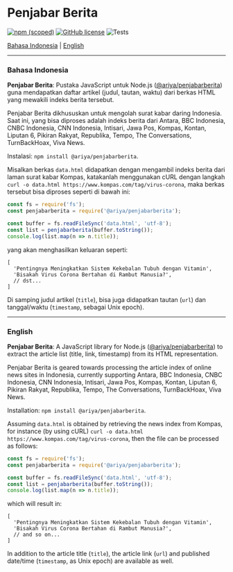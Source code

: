 # Penjabar Berita

[![npm (scoped)](https://img.shields.io/npm/v/@ariya/penjabarberita)](https://www.npmjs.com/package/@ariya/penjabarberita)
[![GitHub license](https://img.shields.io/github/license/ariya/penjabarberita)](https://github.com/ariya/penjabarberita/blob/master/LICENSE)
![Tests](https://github.com/ariya/penjabarberita/workflows/Tests/badge.svg)


[Bahasa Indonesia](#indonesian) | [English](#english)

---

### <a name="indonesian"></a>Bahasa Indonesia

**Penjabar Berita**: Pustaka JavaScript untuk Node.js ([@ariya/penjabarberita](https://www.npmjs.com/package/@ariya/penjabarberita)) guna mendapatkan daftar artikel (judul, tautan, waktu) dari berkas HTML yang mewakili indeks berita tersebut.

Penjabar Berita dikhususkan untuk mengolah surat kabar daring Indonesia. Saat ini, yang bisa diproses adalah indeks berita dari Antara, BBC Indonesia, CNBC Indonesia, CNN Indonesia, Intisari, Jawa Pos, Kompas, Kontan, Liputan 6, Pikiran Rakyat, Republika, Tempo, The Conversations, TurnBackHoax, Viva News.

Instalasi: `npm install @ariya/penjabarberita`.

Misalkan berkas `data.html` didapatkan dengan mengambil indeks berita dari laman surat kabar Kompas, katakanlah menggunakan cURL dengan langkah `curl -o data.html https://www.kompas.com/tag/virus-corona`, maka berkas tersebut bisa diproses seperti di bawah ini:

```js
const fs = require('fs');
const penjabarberita = require('@ariya/penjabarberita');

const buffer = fs.readFileSync('data.html', 'utf-8');
const list = penjabarberita(buffer.toString());
console.log(list.map(n => n.title));
```

yang akan menghasilkan keluaran seperti:
```
[
  'Pentingnya Meningkatkan Sistem Kekebalan Tubuh dengan Vitamin',
  'Bisakah Virus Corona Bertahan di Rambut Manusia?',
  // dst...
]
```

Di samping judul artikel (`title`), bisa juga didapatkan tautan (`url`) dan tanggal/waktu (`timestamp`, sebagai Unix epoch).

---

### <a name="english"></a>English

**Penjabar Berita**: A JavaScript library for Node.js ([@ariya/penjabarberita](https://www.npmjs.com/package/@ariya/penjabarberita)) to extract the article list (title, link, timestamp) from its HTML representation.

Penjabar Berita is geared towards processing the article index of online news sites in Indonesia, currently supporting Antara, BBC Indonesia, CNBC Indonesia, CNN Indonesia, Intisari, Jawa Pos, Kompas, Kontan, Liputan 6, Pikiran Rakyat, Republika, Tempo, The Conversations, TurnBackHoax, Viva News.


Installation: `npm install @ariya/penjabarberita`.

Assuming `data.html` is obtained by retrieving the news index from Kompas, for instance (by using cURL) `curl -o data.html https://www.kompas.com/tag/virus-corona`, then the file can be processed as follows:

```js
const fs = require('fs');
const penjabarberita = require('@ariya/penjabarberita');

const buffer = fs.readFileSync('data.html', 'utf-8');
const list = penjabarberita(buffer.toString());
console.log(list.map(n => n.title));
```

which will result in:
```
[
  'Pentingnya Meningkatkan Sistem Kekebalan Tubuh dengan Vitamin',
  'Bisakah Virus Corona Bertahan di Rambut Manusia?',
  // and so on...
]
```

In addition to the article title (`title`), the article link (`url`) and published date/time (`timestamp`, as Unix epoch) are available as well.
